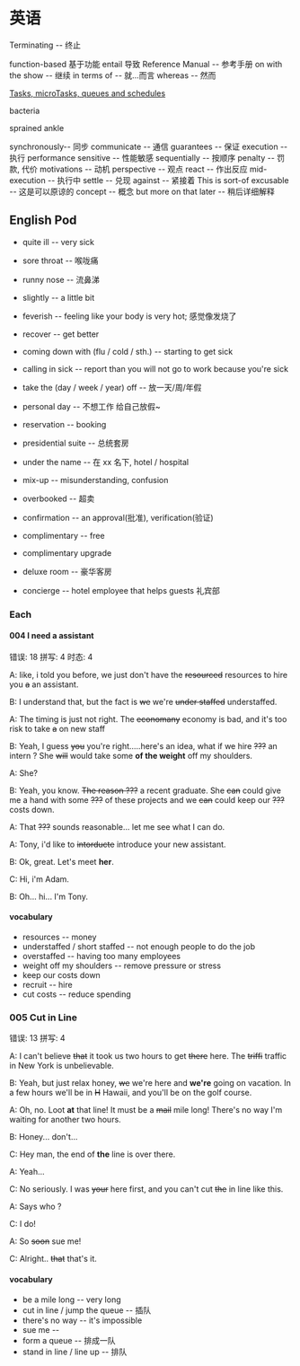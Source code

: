 # 英语

Terminating -- 终止

function-based 基于功能
entail 导致
Reference Manual -- 参考手册
on with the show -- 继续
in terms of -- 就...而言
whereas -- 然而

[Tasks, microTasks, queues and schedules](https://jakearchibald.com/2015/tasks-microtasks-queues-and-schedules/)

bacteria

sprained ankle

synchronously-- 同步
communicate -- 通信
guarantees -- 保证
execution -- 执行
performance sensitive -- 性能敏感
sequentially -- 按顺序
penalty -- 罚款, 代价
motivations -- 动机
perspective -- 观点
react -- 作出反应
mid-execution -- 执行中
settle -- 兑现
against -- 紧接着
This is sort-of excusable -- 这是可以原谅的
concept -- 概念
but more on that later -- 稍后详细解释

## English Pod

- quite ill -- very sick
- sore throat -- 喉咙痛
- runny nose -- 流鼻涕
- slightly -- a little bit
- feverish -- feeling like your body is very hot; 感觉像发烧了
- recover -- get better

- coming down with (flu / cold / sth.) -- starting to get sick
- calling in sick -- report than you will not go to work because you're sick
- take the (day / week / year) off -- 放一天/周/年假
- personal day -- 不想工作 给自己放假~

- reservation -- booking
- presidential suite -- 总统套房
- under the name --  在 xx 名下, hotel / hospital
- mix-up -- misunderstanding, confusion
- overbooked -- 超卖
- confirmation -- an approval(批准), verification(验证)
- complimentary -- free
- complimentary upgrade
- deluxe room -- 豪华客房
- concierge -- hotel employee that helps guests 礼宾部

### Each

#### 004 I need a assistant

错误: 18  拼写: 4 时态: 4

A: like, i told you before, we just don't have the ~~resourced~~ resources to hire you ~~a~~ an assistant.

B: I understand that, but the fact is ~~we~~ we're ~~under staffed~~
understaffed.

A: The timing is just not right. The ~~economany~~ economy is bad, and it's too risk to take ~~a~~ on new staff

B: Yeah, I guess ~~you~~ you're right.....here's an idea, what if we hire ~~???~~ an intern ? She ~~will~~ would take some **of the weight** off my shoulders.

A: She?

B: Yeah, you know. ~~The reason ???~~ a recent graduate. She ~~can~~ could give me a hand with some ~~???~~ of these projects and we ~~can~~ could keep our ~~???~~ costs down.

A: That ~~???~~ sounds reasonable... let me see what I can do.

A: Tony, i'd like to ~~intorducte~~ introduce your new assistant.

B: Ok, great. Let's meet **her**.

C: Hi, i'm Adam.

B: Oh... hi... I'm Tony.

#### vocabulary

- resources -- money
- understaffed / short staffed -- not enough people to do the job
- overstaffed -- having too many employees
- weight off my shoulders -- remove pressure or stress
- keep our costs down
- recruit -- hire
- cut costs -- reduce spending

### 005 Cut in Line

错误: 13 拼写: 4

A: I can't believe ~~that~~ it took us two hours to get ~~there~~ here. The ~~triffi~~ traffic in New York is unbelievable.

B: Yeah, but just relax honey, ~~we~~ we're here and **we're** going on vacation. In a few hours we'll be in ~~H~~ Hawaii, and you'll be on the golf course.

A: Oh, no. Loot **at** that line! It must be a ~~mail~~ mile long! There's no way I'm waiting for another two hours.

B: Honey... don't...

C: Hey man, the end of **the** line is over there.

A: Yeah...

C: No seriously. I was ~~your~~ here first, and you can't cut ~~the~~ in line like this.

A: Says who ?

C: I do!

A: So ~~soon~~ sue me!

C: Alright.. ~~that~~ that's it.

#### vocabulary

- be a mile long  -- very long
- cut in line  / jump the queue -- 插队
- there's no way -- it's impossible
- sue me --
- form a queue -- 排成一队
- stand in line / line up -- 排队
